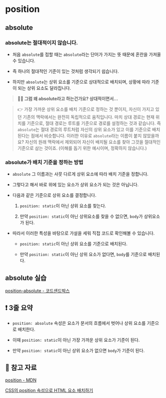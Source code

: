 # position

## absolute

### absolute는 절대적이지 않습니다.

- 처음 `absolute`를 접할 때는 `absolute`라는 단어가 가지는 뜻 때문에 혼란을 가져올 수 있습니다.

- 즉 하나의 절대적인 기준이 있는 것처럼 생각되기 쉽습니다.

- 하지만 `absolute`는 상위 요소를 기준으로 상대적으로 배치되며, 상황에 따라 기준이 되는 상위 요소도 달라집니다.

> **🙋‍♀️ 그럼 왜 absolute라고 하는건가요? 상대적이면서…**

> 👉 가장 가까운 상위 요소를 배치 기준으로 정하는 것 뿐이지, 자신이 가지고 있던 기존의 맥락에서는 완전히 독립적으로 움직입니다. 마치 상대 경로는 현재 위치를 기준으로, 절대 경로는 루트를 기준으로 경로를 설정하는 것과 같습니다. 즉 `absolute`는 절대 경로의 루트처럼 자신의 상위 요소가 있고 이를 기준으로 배치된다는 점에서 비슷합니다. 이러한 이유로 `absolute`라는 이름이 붙지 않았을까요? 자신의 원래 맥락에서 제외되어 자신이 배치될 요소를 찾아 그것을 절대적인 기준으로 삼는 것이죠. (이해를 돕기 위한 예시이며, 정확하지 않습니다.)

### absolute가 배치 기준을 정하는 방법

- `absolute` 그 이름과는 사뭇 다르게 상위 요소에 따라 배치 기준을 정합니다.

- 그렇다고 해서 바로 위에 있는 요소가 상위 요소가 되는 것은 아닙니다.

- 다음과 같은 기준으로 상위 요소를 결정합니다.

  1. `position: static`이 아닌 상위 요소를 찾는다.

  2. 만약 `position: static`이 아닌 상위요소를 찾을 수 없으면, `body`가 상위요소가 된다.

- 따라서 이러한 특성을 바탕으로 가설을 세워 직접 코드로 확인해볼 수 있습니다.

  - `position: static`이 아닌 상위 요소를 기준으로 배치된다.

  - 만약 `position: static`이 아닌 상위 요소가 없다면, `body`를 기준으로 배치된다.

## absolute 실습

[position-absolute - 코드샌드박스](https://codesandbox.io/s/absolute-practice-x4tpr4)

## ❗️ 3줄 요약

- `position: absolute` 속성은 요소가 문서의 흐름에서 벗어나 상위 요소를 기준으로 배치한다.

- 이때 `position: static`이 아닌 가장 가까운 상위 요소가 기준이 된다.

- 만약 `position: static`이 아닌 상위 요소가 없으면 `body`가 기준이 된다.

## 📕 참고 자료

[position - MDN](https://developer.mozilla.org/ko/docs/Web/CSS/position)

[CSS의 position 속성으로 HTML 요소 배치하기](https://www.daleseo.com/css-position/)
